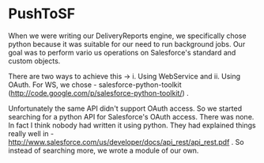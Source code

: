 
PushToSF
========

When we were writing our DeliveryReports engine, we specifically chose python because it was suitable for our need to run background jobs. Our goal was to perform vario
us operations on Salesforce's standard and custom objects.

There are two ways to achieve this -> i. Using WebService and ii. Using OAuth.
For WS, we chose - salesforce-python-toolkit (http://code.google.com/p/salesforce-python-toolkit/) .

Unfortunately the same API didn't support OAuth access. So we started searching for a python API for Salesforce's OAuth access. There was none. In fact I think nobody had written it using python. They had explained things really well in - http://www.salesforce.com/us/developer/docs/api_rest/api_rest.pdf . So instead of searching more, we wrote a module of our own.
